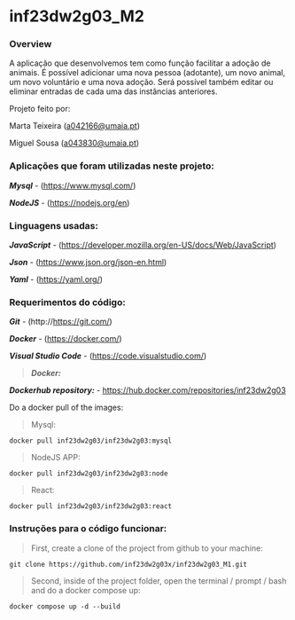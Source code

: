 # inf23dw2g03_M2

### Overview

A aplicação que desenvolvemos tem como função facilitar a adoção de animais.
É possível adicionar uma nova pessoa (adotante), um novo animal, um novo voluntário e uma nova adoção.
Será possível também editar ou eliminar entradas de cada uma das instâncias anteriores.

Projeto feito por:

Marta Teixeira (a042166@umaia.pt)

Miguel Sousa (a043830@umaia.pt)

### Aplicações que foram utilizadas neste projeto:

***Mysql*** - (https://www.mysql.com/)

***NodeJS*** - (https://nodejs.org/en)

### Linguagens usadas:

***JavaScript*** - (https://developer.mozilla.org/en-US/docs/Web/JavaScript)

***Json*** - (https://www.json.org/json-en.html)

***Yaml*** - (https://yaml.org/)

### Requerimentos do código:

***Git*** - (http://https://git.com/)

***Docker*** - (https://docker.com/)

***Visual Studio Code*** - (https://code.visualstudio.com/)

> ***Docker:***

***Dockerhub repository:*** - https://hub.docker.com/repositories/inf23dw2g03


Do a docker pull of the images:

> Mysql:
```
docker pull inf23dw2g03/inf23dw2g03:mysql
```
> NodeJS APP:
```
docker pull inf23dw2g03/inf23dw2g03:node
```
> React:
```
docker pull inf23dw2g03/inf23dw2g03:react
```
### Instruções para o código funcionar:

> First, create a clone of the project from github to your machine:
```
git clone https://github.com/inf23dw2g03x/inf23dw2g03_M1.git
```

> Second, inside of the project folder, open the terminal / prompt / bash and do a docker compose up:
```
docker compose up -d --build
```
